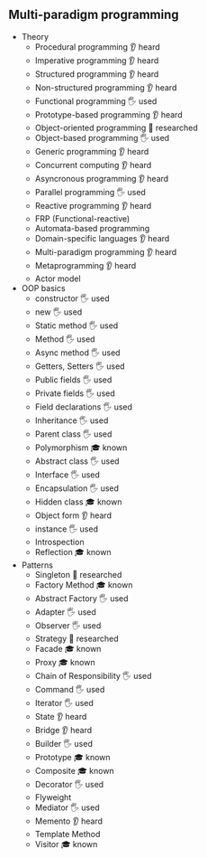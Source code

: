 ## Multi-paradigm programming

- Theory
  - Procedural programming 👂 heard
  - Imperative programming 👂 heard
  - Structured programming 👂 heard
  - Non-structured programming 👂 heard
  - Functional programming 🖐️ used
  - Prototype-based programming 👂 heard
  - Object-oriented programming 🔬 researched
  - Object-based programming 🖐️ used
  - Generic programming 👂 heard
  - Concurrent computing 👂 heard
  - Asyncronous programming 👂 heard
  - Parallel programming 🖐️ used
  - Reactive programming 👂 heard
  - FRP (Functional-reactive)
  - Automata-based programming
  - Domain-specific languages 👂 heard
  - Multi-paradigm programming 👂 heard
  - Metaprogramming 👂 heard
  - Actor model
- OOP basics
  - constructor 🖐️ used
  - new 🖐️ used
  - Static method 🖐️ used
  - Method 🖐️ used
  - Async method 🖐️ used
  - Getters, Setters 🖐️ used
  - Public fields 🖐️ used
  - Private fields 🖐️ used
  - Field declarations 🖐️ used
  - Inheritance 🖐️ used
  - Parent class 🖐️ used
  - Polymorphism 🎓 known
  - Abstract class 🖐️ used
  - Interface 🖐️ used
  - Encapsulation 🖐️ used
  - Hidden class 🎓 known
  - Object form 👂 heard
  - instance 🖐️ used
  - Introspection
  - Reflection 🎓 known
- Patterns
  - Singleton 🔬 researched
  - Factory Method 🎓 known
  - Abstract Factory 🖐️ used
  - Adapter 🖐️ used
  - Observer 🖐️ used
  - Strategy 🔬 researched
  - Facade 🎓 known
  - Proxy 🎓 known
  - Chain of Responsibility 🖐️ used
  - Command 🖐️ used
  - Iterator 🖐️ used
  - State 👂 heard
  - Bridge 👂 heard
  - Builder 🖐️ used
  - Prototype 🎓 known
  - Composite 🎓 known
  - Decorator 🖐️ used
  - Flyweight
  - Mediator 🖐️ used
  - Memento 👂 heard
  - Template Method
  - Visitor 🎓 known
